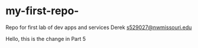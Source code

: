 # my-first-repo-
Repo for first lab of dev apps and services
Derek s529027@nwmissouri.edu

Hello, this is the change in Part 5